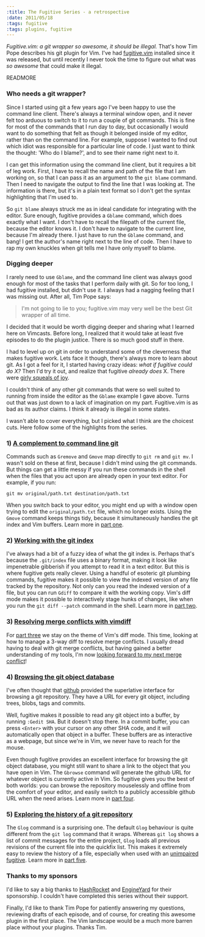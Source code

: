 ```yaml
--- 
:title: The Fugitive Series - a retrospective
:date: 2011/05/18
:tags: fugitive
:tags: plugins, fugitive
---
```


*Fugitive.vim: a git wrapper so awesome, it should be illegal.* That's how Tim Pope describes his git plugin for Vim. I've had [fugitive.vim][] installed since it was released, but until recently I never took the time to figure out what was *so awesome* that could make it illegal.

[fugitive.vim]: http://www.vim.org/scripts/script.php?script_id=2975


READMORE

### Who needs a git wrapper?

Since I started using git a few years ago I've been happy to use the command line client. There's always a terminal window open, and it never felt too arduous to switch to it to run a couple of git commands. This is fine for most of the commands that I run day to day, but occasionally I would want to do something that felt as though it belonged inside of my editor, rather than on the command line. For example, suppose I wanted to find out which idiot was responsible for a particular line of code. I just want to think the thought: 'Who do I blame?', and to see their name right next to it.

I can get this information using the command line client, but it requires a bit of leg work. First, I have to recall the name and path of the file that I am working on, so that I can pass it as an argument to the `git blame` command. Then I need to navigate the output to find the line that I was looking at. The information is there, but it's in a plain text format so I don't get the syntax highlighting that I'm used to.

So `git blame` always struck me as in ideal candidate for integrating with the editor. Sure enough, fugitive provides a `Gblame` command, which does exactly what I want. I don't have to recall the filepath of the current file, because the editor knows it. I don't have to navigate to the current line, because I'm already there. I just have to run the `Gblame` command, and bang! I get the author's name right next to the line of code. Then I have to rap my own knuckles when git tells me I have only myself to blame.

### Digging deeper

I rarely need to use `Gblame`, and the command line client was always good enough for most of the tasks that I perform daily with git. So for too long, I had fugitive installed, but didn't use it. I always had a nagging feeling that I was missing out. After all, Tim Pope says:

> I'm not going to lie to you; fugitive.vim may very well be the best Git wrapper of all time.

I decided that it would be worth digging deeper and sharing what I learned here on Vimcasts. Before long, I realized that it would take at least five episodes to do the plugin justice. There is so much good stuff in there.

I had to level up on git in order to understand some of the cleverness that makes fugitive work. Lets face it though, there's always more to learn about git. As I got a feel for it, I started having crazy ideas: *what if fugitive could do X?* Then I'd try it out, and realize that fugitive *already does* X. There were [girly squeals of joy][squeal].

I couldn't think of any other git commands that were so well suited to running from inside the editor as the `Gblame` example I gave above. Turns out that was just down to a lack of imagination on my part. Fugitive.vim is as bad as its author claims. I think it already is illegal in some states.

I wasn't able to cover everything, but I picked what I think are the choicest cuts. Here follow some of the highlights from the series.

### 1) [A complement to command line git][1]

Commands such as `Gremove` and `Gmove` map directly to `git rm` and `git mv`. I wasn't sold on these at first, because I didn't mind using the git commands. But things can get a little messy if you run these commands in the shell when the files that you act upon are already open in your text editor. For example, if you run:

    git mv original/path.txt destination/path.txt

When you switch back to your editor, you might end up with a window open trying to edit the `original/path.txt` file, which no longer exists. Using the `Gmove` command keeps things tidy, because it simultaneously handles the git index and Vim buffers. Learn more in [part one][1].

### 2) [Working with the git index][2]

I've always had a bit of a fuzzy idea of what the git index is. Perhaps that's because the `.git/index` file uses a binary format, making it look like impenetrable gibberish if you attempt to read it in a text editor. But this is where fugitive gets really clever. Using a handful of esoteric git plumbing commands, fugitive makes it possible to view the indexed version of any file tracked by the repository. Not only can you read the indexed version of a file, but you can run `Gdiff` to compare it with the working copy. Vim's diff mode makes it possible to interactively stage hunks of changes, like when you run the `git diff --patch` command in the shell. Learn more in [part two][2].

### 3) [Resolving merge conflicts with vimdiff][3]

For [part three][3] we stay on the theme of Vim's diff mode. This time, looking at how to manage a 3-way diff to resolve merge conflicts. I usually dread having to deal with git merge conflicts, but having gained a better understanding of my tools, I'm now [looking forward to my next merge conflict][lookforward]!

### 4) [Browsing the git object database][4]

I've often thought that [github][] provided the superlative interface for browsing a git repository. They have a URL for every git object, including trees, blobs, tags and commits.

Well, fugitive makes it possible to read any git object into a buffer, by running `:Gedit SHA`. But it doesn't stop there. In a commit buffer, you can press `<Enter>` with your cursor on any other SHA code, and it will automatically open that object in a buffer. These buffers are as interactive as a webpage, but since we're in Vim, we never have to reach for the mouse.

Even though fugitive provides an excellent interface for browsing the git object database, you might still want to share a link to the object that you have open in Vim. The `Gbrowse` command will generate the github URL for whatever object is currently active in Vim. So fugitive gives you the best of both worlds: you can browse the repository mouselessly and offline from the comfort of your editor, and easily switch to a publicly accessible github URL when the need arises. Learn more in [part four][4].

### 5) [Exploring the history of a git repository][5]

The `Glog` command is a surprising one. The default `Glog` behaviour is quite different from the `git log` command that it wraps. Whereas `git log` shows a list of commit messages for the entire project, `Glog` loads all previous revisions of the current file into the quickfix list. This makes it extremely easy to review the history of a file, especially when used with an [unimpaired fugitive][uf]. Learn more in [part five][5].

### Thanks to my sponsors

I'd like to say a big thanks to [HashRocket][hr] and [EngineYard][ey] for their sponsorship. I couldn't have completed this series without their support.

Finally, I'd like to thank Tim Pope for patiently answering my questions, reviewing drafts of each episode, and of course, for creating this awesome plugin in the first place. The Vim landscape would be a much more barren place without your plugins. Thanks Tim.

[extradite]: http://int3.github.com/vim-extradite/
[extradite-source]: https://github.com/int3/vim-extradite
[gitv]: http://www.gregsexton.org/portfolio/gitv/
[gitv-source]: https://github.com/gregsexton/gitv
[squeal]: http://twitter.com/MikeGrace/status/11389314823
[lookforward]: http://twitter.com/grahamsavage/status/66420233275064321
[github]: http://github.com
[uf]: http://mshared.tumblr.com/post/3215710879/browsing-commits-in-vim-with-an-unimpaired-fugitive
[hr]: http://hashrocket.com/people/work-at-hashrocket
[ey]: http://engineyard.com

[1]: /e/31
[2]: /e/32
[3]: /e/33
[4]: /e/34
[5]: /e/35
